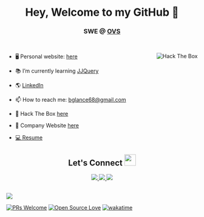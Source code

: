 <h1 align="center"> Hey, Welcome to my GitHub 👋</h1>
<h3 align="center">SWE @ <a href="https://www.ovsknife.com/home" target="_blank">OVS</a></h3>


<!--
**BrendanGlancy/BrendanGlancy** is a ✨ _special_ ✨ repository because its `README.md` (this file) appears on your GitHub profile. -->

<br>
<p align="left" margin-top="10px">
  <img  src="http://www.hackthebox.eu/badge/image/414640" alt="Hack The Box" width="auto" align="right">
</p>
 <p align="left">

- 🖥 Personal website: <a href="https://brendanglancy.software/" target="_blank">here</a> <br>

- 📚 I’m currently learning <a href="https://jjquery.io/">JJQuery</a> <br>

- 🌎 <a href="https://www.linkedin.com/in/brendan-glancy/" target="-blank">LinkedIn</a> <br>

- 📫 How to reach me: bglance68@gmail.com <br>

- 🦠 Hack The Box <a href="https://www.hackthebox.eu/profile/414640" target="-blank">here</a>
  
- 📌 Company Website <a href="https://ovsknife.com/home" target="_blank">here</a>

- <a href="https://brendanglancy.github.io/Resume/" target="_blank"> 💻 Resume</a>
  
 <h2 align="center"> Let's Connect <img src="https://media.giphy.com/media/jOz35yxbuhvVQDKrce/giphy.gif" height="30px" width="30px"></h2>


<div align="center">
      <a href="https://www.linkedin.com/in/brendan-glancy/">
        <img src="https://img.shields.io/badge/LinkedIn-0077B5?style=for-the-badge&logo=linkedin&logoColor=white">
      </a>
      <a href="mailto:bglance68@gmail.com">
        <img src="https://img.shields.io/badge/Gmail-D14836?style=for-the-badge&logo=gmail&logoColor=white">
      </a>
      <a href="https://www.instagram.com/brendanglance/">
        <img src="https://img.shields.io/badge/Instagram-E4405F?style=for-the-badge&logo=instagram&logoColor=white">
      </a>
  <br></br>
</div>

![](https://leetcard.jacoblin.cool/brendanglancy?ext=activity&width=1000)

[![PRs Welcome](https://img.shields.io/badge/PRs-welcome-brightgreen.svg?style=flat&logo=github)](https://github.com/brendanglancy) [![Open Source Love](https://badges.frapsoft.com/os/v2/open-source.svg?v=103)](https://github.com/brendanglancy)
[![wakatime](https://wakatime.com/badge/user/d875201e-376f-4e46-9897-9915c6c9fce3.svg)](https://wakatime.com/@d875201e-376f-4e46-9897-9915c6c9fce3)


